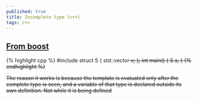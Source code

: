 ```yaml
---
published: true
title: Incomplete type (c++)
tags: c++
---
```

## [From boost](https://www.boost.org/doc/libs/1_54_0/doc/html/container/containers_of_incomplete_types.html)

{% highlight cpp %}
#include <vector>
struct S {
    std::vector<S> v;
};
int main() { S s; }
{% endhighlight %}

The reason it works is because the template is evaluated only after the complete type is seen, and a variable of that type is declared outside its own definition. Not while it is being defined
